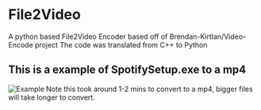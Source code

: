# File2Video
A python based File2Video Encoder based off of Brendan-Kirtlan/Video-Encode project
The code was translated from C++ to Python

## This is a example of SpotifySetup.exe to a mp4
![Example](https://cdn.glitch.global/58b080cd-c82b-4729-ba0e-9c7a9e935c9b/output.gif?v=1703208927467 "Example")
Note this took around 1-2 mins to convert to a mp4, bigger files will take longer to convert.
